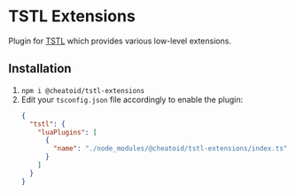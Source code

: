 # TSTL Extensions
Plugin for [TSTL](https://github.com/TypeScriptToLua/TypeScriptToLua) which provides various low-level extensions.

## Installation
1. `npm i @cheatoid/tstl-extensions`
2. Edit your `tsconfig.json` file accordingly to enable the plugin:
    ```json
    {
      "tstl": {
        "luaPlugins": [
          {
            "name": "./node_modules/@cheatoid/tstl-extensions/index.ts"
          }
        ]
      }
    }
    ```
